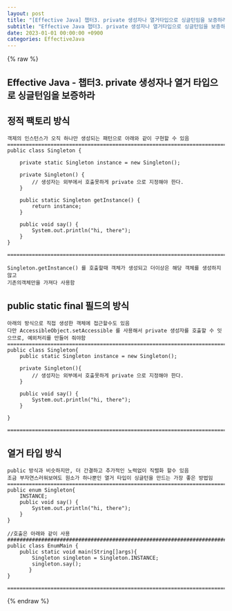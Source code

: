 ```yaml
---  
layout: post  
title: "[Effective Java] 챕터3. private 생성자나 열거타입으로 싱글턴임을 보증하라"  
subtitle: "Effective Java 챕터3. private 생성자나 열거타입으로 싱글턴임을 보증하라"  
date: 2023-01-01 00:00:00 +0900  
categories: EffectiveJava  
---  
```

{% raw %}  
## Effective Java - 챕터3. private 생성자나 열거 타입으로 싱글턴임을 보증하라  
  
## 정적 팩토리 방식  
	객제의 인스턴스가 오직 하나만 생성되는 패턴으로 아래와 같이 구현할 수 있음  
	=================================================================================================================  
	public class Singleton {  
  
		private static Singleton instance = new Singleton();  
  
		private Singleton() {  
			// 생성자는 외부에서 호출못하게 private 으로 지정해야 한다.  
		}  
  
		public static Singleton getInstance() {  
			return instance;  
		}  
  
		public void say() {  
			System.out.println("hi, there");  
		}  
	}  
  
	=================================================================================================================  
  
	Singleton.getInstance() 를 호출할때 객체가 생성되고 더이상은 해당 객체를 생성하지 않고  
	기존의객체만을 가져다 사용함  
  
## public static final 필드의 방식  
	아래의 방식으로 직접 생성한 객체에 접근할수도 있음  
	다만 AccessibleObject.setAccessible 를 사용해서 private 생성자를 호출할 수 잇으므로, 예외처리를 만들어 줘야함  
	=================================================================================================================  
	public class Singleton{  
		public static Singleton instance = new Singleton();  
  
		private Singleton(){  
			// 생성자는 외부에서 호출못하게 private 으로 지정해야 한다.  
		}  
  
		public void say() {  
			System.out.println("hi, there");  
		}  
  
	}  
  
	=================================================================================================================  
  
## 열거 타입 방식  
	public 방식과 비슷하지만, 더 간결하고 추가적인 노력없이 직렬화 할수 있음  
	조금 부자연스러워보여도 원소가 하나뿐인 열거 타입이 싱글턴을 만드는 가장 좋은 방법임  
	=================================================================================================================  
	public enum Singleton{  
		INSTANCE;  
		public void say() {  
			System.out.println("hi, there");  
		}  
	}  
  
	//호출은 아래와 같이 사용  
	##################################################################################################################  
	public class EnumMain {  
		public static void main(String[]args){  
			Singleton singleton = Singleton.INSTANCE;  
			singleton.say();  
		   }  
	}  
  
	=================================================================================================================  
{% endraw %}
